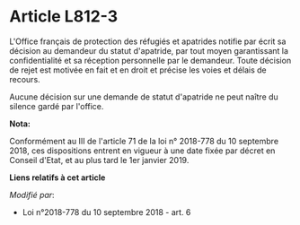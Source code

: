 # Article L812-3

L'Office français de protection des réfugiés et apatrides notifie par écrit sa décision au demandeur du statut d'apatride,
par tout moyen garantissant la confidentialité et sa réception personnelle par le demandeur. Toute décision de rejet est
motivée en fait et en droit et précise les voies et délais de recours.

Aucune décision sur une demande de statut d'apatride ne peut naître du silence gardé par l'office.

**Nota:**

Conformément au III de l'article 71 de la loi n° 2018-778 du 10 septembre 2018, ces dispositions entrent en vigueur à une
date fixée par décret en Conseil d'Etat, et au plus tard le 1er janvier 2019.

**Liens relatifs à cet article**

_Modifié par_:

  - Loi n°2018-778 du 10 septembre 2018 - art. 6
